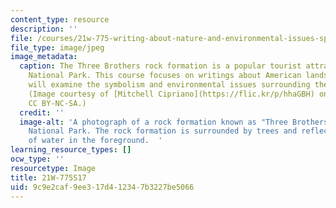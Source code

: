 ```yaml
---
content_type: resource
description: ''
file: /courses/21w-775-writing-about-nature-and-environmental-issues-spring-2017/9c9e2caf9ee317d412347b3227be5066_21W-775S17.jpg
file_type: image/jpeg
image_metadata:
  caption: The Three Brothers rock formation is a popular tourist attraction at Yosemite
    National Park. This course focuses on writings about American landscapes and students
    will examine the symbolism and environmental issues surrounding these landscapes.
    (Image courtesy of [Mitchell Cipriano](https://flic.kr/p/hhaGBH) on flickr. License
    CC BY-NC-SA.)
  credit: ''
  image-alt: 'A photograph of a rock formation known as "Three Brothers" at Yosemite
    National Park. The rock formation is surrounded by trees and reflected in a body
    of water in the foreground.  '
learning_resource_types: []
ocw_type: ''
resourcetype: Image
title: 21W-775S17
uid: 9c9e2caf-9ee3-17d4-1234-7b3227be5066
---
```

